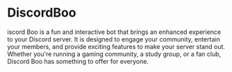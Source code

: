 # DiscordBoo
iscord Boo is a fun and interactive bot that brings an enhanced experience to your Discord server. It is designed to engage your community, entertain your members, and provide exciting features to make your server stand out. Whether you're running a gaming community, a study group, or a fan club, Discord Boo has something to offer for everyone.
